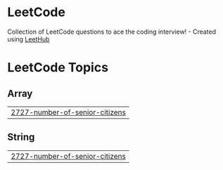 # LeetCode
Collection of LeetCode questions to ace the coding interview! - Created using [LeetHub](https://github.com/QasimWani/LeetHub)

<!---LeetCode Topics Start-->
# LeetCode Topics
## Array
|  |
| ------- |
| [2727-number-of-senior-citizens](https://github.com/Ajay-Babu-A/LeetCode/tree/master/2727-number-of-senior-citizens) |
## String
|  |
| ------- |
| [2727-number-of-senior-citizens](https://github.com/Ajay-Babu-A/LeetCode/tree/master/2727-number-of-senior-citizens) |
<!---LeetCode Topics End-->